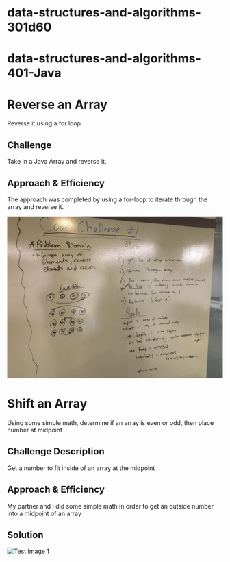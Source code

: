 # data-structures-and-algorithms-301d60
# data-structures-and-algorithms-401-Java

# Reverse an Array
Reverse it using a for loop.

## Challenge
Take in a Java Array and reverse it.

## Approach & Efficiency
The approach was completed by using a for-loop to iterate through the array and reverse it.

![Test Image 1](code401challenges/assets/whiteboard.jpg)

# Shift an Array
Using some simple math, determine if an array is even or odd, then place number at midpoint

## Challenge Description
Get a number to fit inside of an array at the midpoint

## Approach & Efficiency
My partner and I did some simple math in order to get an outside number into a midpoint of an array

## Solution
![Test Image 1](code401challenges/IMG_0934.jpg)
